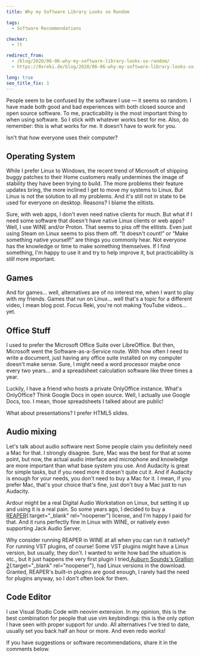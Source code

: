 ```yaml
---
title: Why my Software Library Looks so Random

tags:
  - Software Recommendations

checker:
  - lt

redirect_from: 
  - /blog/2020/06-06-why-my-software-library-looks-so-random/
  - https://0xreki.de/blog/2020/06-06-why-my-software-library-looks-so-random/

long: true
seo_title_fix: 1
---
```

People seem to be confused by the software I use — it seems so random.
I have made both good and bad experiences with both closed source and open source software.
To me, practicability is the most important thing to when using software.
So I stick with whatever works best for me.
Also, do remember: this is what works for me.
It doesn't have to work for you.

Isn't that how everyone uses their computer?
<!--more-->

## Operating System

While I prefer Linux to Windows, the recent trend of Microsoft of shipping buggy patches to their Home customers really undermines the image of stability they have been trying to build.
The more problems their feature updates bring, the more inclined I get to move my systems to Linux.
But Linux is not the solution to all my problems.
And it's still not in state to be used for everyone on desktop.
Reasons?
I blame the elitists.

Sure, with web apps, I don't even need native clients for much.
But what if I need some software that doesn't have native Linux clients or web apps?
Well, I use WINE and/or Proton.
That seems to piss off the elitists.
Even just using Steam on Linux seems to piss them off.
“It doesn't count!” or “Make something native yourself!” are things you commonly hear.
Not everyone has the knowledge or time to make something themselves.
If I find something, I'm happy to use it and try to help improve it, but practicability is still more important.

## Games

And for games… well, alternatives are of no interest me, when I want to play with my friends.
Games that run on Linux… well that's a topic for a different video, I mean blog post.
Focus Reki, you're not making YouTube videos… yet.

## Office Stuff

I used to prefer the Microsoft Office Suite over LibreOffice.
But then, Microsoft went the Software-as-a-Service route.
With how often I need to write a document, just having any office suite installed on my computer doesn't make sense.
Sure, I might need a word processor maybe once every two years… and a spreadsheet calculation software like three times a year.

Luckily, I have a friend who hosts a private OnlyOffice instance.
What's OnlyOffice?
Think Google Docs in open source.
Well, I actually use Google Docs, too.
I mean, those spreadsheets I talked about are public!

What about presentations?
I prefer HTML5 slides.

## Audio mixing

Let's talk about audio software next
Some people claim you definitely need a Mac for that.
I strongly disagree.
Sure, Mac was the best for that at some point, but now, the actual audio interface and microphone and knowledge are more important than what base system you use.
And Audacity is great for simple tasks, but if you need more it doesn't quite cut it.
And if Audacity is enough for your needs, you don't need to buy a Mac for it.
I mean, if you prefer Mac, that's your choice that's fine, just don't buy a Mac just to run Audacity.

Ardour might be a real Digital Audio Workstation on Linux, but setting it up and using it is a real pain.
So some years ago, I decided to buy a [REAPER](https://www.reaper.fm){:target="_blank" rel="noopener"} license, and I'm happy I paid for that.
And it runs perfectly fine in Linux with WINE, or natively even supporting Jack Audio Server.

Why consider running REAPER in WINE at all when you can run it natively?
For running VST plugins, of course!
Some VST plugins might have a Linux version, but usually, they don't.
I wanted to write how bad the situation is etc., but it just happens the very first plugin I tried,[Auburn Sounds's Grallion 2](https://www.auburnsounds.com/products/Graillon.html){:target="_blank" rel="noopener"}, had Linux versions in the download.
Granted, REAPER's built-in plugins are good enough, I rarely had the need for plugins anyway, so I don't often look for them.

## Code Editor

I use Visual Studio Code with neovim extension.
In my opinion, this is the best combination for people that use vim keybindings:
this is the only option I have seen with proper support for undo.
All alternatives I've tried to date, usually set you back half an hour or more.
And even redo works!

If you have suggestions or software recommendations, share it in the comments below.

